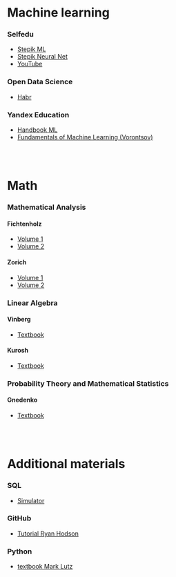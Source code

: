 # Machine learning

### Selfedu
- [Stepik ML](https://stepik.org/course/209247/syllabus?auth=login)
- [Stepik Neural Net](https://stepik.org/course/227582/promo)
- [YouTube](https://youtube.com/playlist?list=PLA0M1Bcd0w8yv0XGiF1wjerjSZVSrYbjh&si=pjL8T8rHe03G91pz)

### Open Data Science
- [Habr](https://habr.com/ru/companies/ods/articles/322626/)

### Yandex Education
- [Handbook ML](https://education.yandex.ru/handbook/ml)
- [Fundamentals of Machine Learning (Vorontsov)](http://www.machinelearning.ru/wiki/images/6/6d/Voron-ML-1.pdf)

<br><br>

# Math

### Mathematical Analysis

#### Fichtenholz
- [Volume 1](http://www.cosmic-rays.ru/books51/02/1968Fixtengolz1.pdf)
- [Volume 2](http://www.cosmic-rays.ru/books51/02/1968Fixtengolz2.pdf)

#### Zorich
- [Volume 1](https://matan.math.msu.su/media/uploads/2020/03/V.A.Zorich-Kniga-I-10-izdanie-Corr.pdf)
- [Volume 2](https://matan.math.msu.su/media/uploads/2020/03/V.A.Zorich-Kniga-II-9-izdanie-Temp-Corr-3.pdf)

### Linear Algebra

#### Vinberg
- [Textbook](https://studfile.net/preview/2839127/)

#### Kurosh
- [Textbook](https://www.klex.ru/15ak)

### Probability Theory and Mathematical Statistics

#### Gnedenko
- [Textbook](https://nmetau.edu.ua/file/gnedenko1988.pdf)

<br><br>

# Additional materials

### SQL
- [Simulator](https://stepik.org/course/63054/syllabus?auth=login)

### GitHub
- [Tutorial Ryan Hodson](https://read.amazon.com/?asin=B00QFIA5OC)

### Python
- [textbook Mark Lutz](https://npm.mipt.ru/confluence/download/attachments/4390998/%D0%9B%D1%83%D1%82%D1%86%20%D0%9C.%20%D0%98%D0%B7%D1%83%D1%87%D0%B0%D0%B5%D0%BC%20Python%20(4-%D0%B5%20%D0%B8%D0%B7%D0%B4%D0%B0%D0%BD%D0%B8%D0%B5,%202011).pdf?api=v2)
